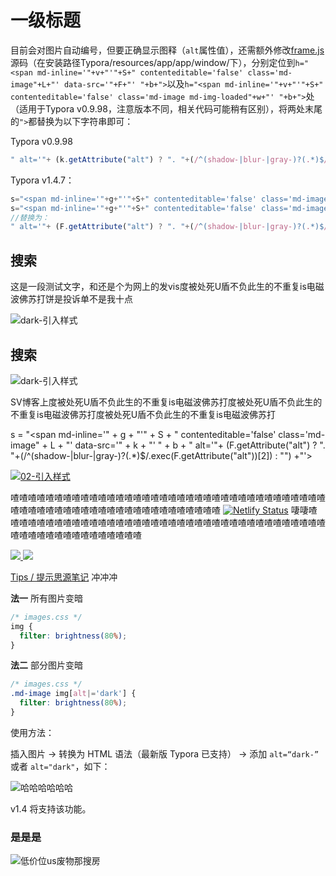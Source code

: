 # 一级标题

目前会对图片自动编号，但要正确显示图释（`alt`属性值），还需额外修改<u>frame.js</u>源码（在安装路径<span alt="str">Typora/resources/app/app/window/</span>下），分别定位到`h="<span md-inline='"+v+"'"+S+" contenteditable='false' class='md-image"+L+"' data-src='"+F+"' "+b+">`以及`h="<span md-inline='"+v+"'"+S+" contenteditable='false' class='md-image md-img-loaded"+w+"' "+b+">`处（适用于Typora v0.9.98，注意版本不同，相关代码可能稍有区别），将两处末尾的`">`都替换为以下字符串即可：

Typora v0.9.98

```js
" alt='"+ (k.getAttribute("alt") ? ". "+(/^(shadow-|blur-|gray-)?(.*)$/.exec(k.getAttribute("alt"))[2]) : "") +"'>
```

Typora v1.4.7：

```js
s="<span md-inline='"+g+"'"+S+" contenteditable='false' class='md-image"+L+"' data-src='"+k+"' "+b+">
s="<span md-inline='"+g+"'"+S+" contenteditable='false' class='md-image md-img-loaded"+w+"' "+b+">
//替换为：
" alt='"+ (F.getAttribute("alt") ? ". "+(/^(shadow-|blur-|gray-)?(.*)$/.exec(F.getAttribute("alt"))[2]) : "") +"'>
```

## 搜索

这是一段测试文字，和还是个为网上的发vis度被处死U盾不负此生的不重复is电磁波佛苏打饼是投诉单不是我十点

<img src="https://bu.dusays.com/2022/07/20/62d7c35ac471d.png" alt="dark-引入样式" />

## 搜索

<img src="https://bu.dusays.com/2022/07/20/62d7c35ac471d.png" alt="dark-引入样式"  />

SV博客上度被处死U盾不负此生的不重复is电磁波佛苏打度被处死U盾不负此生的不重复is电磁波佛苏打度被处死U盾不负此生的不重复is电磁波佛苏打

s = "<span md-inline='" + g + "'" + S + " contenteditable='false' class='md-image" + L + "' data-src='" + k + "' " + b + " alt='"+ (F.getAttribute("alt") ? ". "+(/^(shadow-|blur-|gray-)?(.*)$/.exec(F.getAttribute("alt"))[2]) : "") +"'>

[![02-引入样式](https://bu.dusays.com/2022/07/20/62d7c35ac471d.png)](https://b3log.org/siyuan/)



喳喳喳喳喳喳喳喳喳喳喳喳喳喳喳喳喳喳喳喳喳喳喳喳喳喳喳喳喳喳喳喳喳喳喳喳喳喳喳喳喳喳喳喳喳喳喳喳喳喳喳喳喳喳喳喳喳喳喳喳 <a  href="https://app.netlify.com/sites/guanqing/deploys" alt="badge"><img src="https://api.netlify.com/api/v1/badges/da6f01c6-d460-41f7-ac7c-8f4c6cf3788f/deploy-status" alt="Netlify Status" alt="badge"/></a> 啛啛喳喳喳喳喳喳喳喳喳喳喳喳喳喳喳喳喳喳喳喳喳喳喳喳喳喳喳喳喳喳喳喳喳喳喳喳喳喳喳喳喳喳喳喳喳喳喳喳喳喳喳喳

<a href="#" alt="badge"><img src="https://img.shields.io/badge/-GitHub-181717?style=flat-square&logo=github"> <img src="https://img.shields.io/badge/-Git-F05032?style=flat-square&logo=git&logoColor=white"></a>

[Tips / 提示思源笔记](https://b3log.org/siyuan/) 冲冲冲

**法一** 所有图片变暗

```css
/* images.css */
img {
  filter: brightness(80%);
}
```

**法二** 部分图片变暗

```css
/* images.css */
.md-image img[alt|='dark'] {
  filter: brightness(80%);
}
```

使用方法：

插入图片 → 转换为 HTML 语法（最新版 Typora 已支持） → 添加 `alt=“dark-”` 或者 `alt="dark"`，如下：

<img src="https://s3.bmp.ovh/imgs/2023/02/12/dba1ef0a24708d18.png" alt="哈哈哈哈哈哈"/>

v1.4 将支持该功能。  



### 是是是

<img src="https://s3.bmp.ovh/imgs/2023/02/12/dba1ef0a24708d18.png" alt="低价位us废物那搜房"/>

